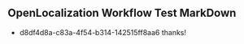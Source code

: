 ## OpenLocalization Workflow Test MarkDown
* d8df4d8a-c83a-4f54-b314-142515ff8aa6 
thanks!<!--HONumber=Mar16_HO4-->
